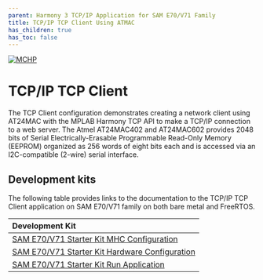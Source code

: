 ```yaml
---
parent: Harmony 3 TCP/IP Application for SAM E70/V71 Family
title: TCP/IP TCP Client Using ATMAC
has_children: true
has_toc: false
---
```

[![MCHP](https://www.microchip.com/ResourcePackages/Microchip/assets/dist/images/logo.png)](https://www.microchip.com)

# TCP/IP TCP Client

The TCP Client configuration demonstrates creating a network client using AT24MAC with the MPLAB Harmony TCP API to make a TCP/IP connection to a web server.
The Atmel AT24MAC402 and AT24MAC602 provides 2048 bits of Serial Electrically-Erasable Programmable Read-Only Memory (EEPROM) organized as 256 words of eight bits each and is accessed via an I2C-compatible (2-wire) serial interface.


## Development kits
The following table provides links to the documentation to the TCP/IP TCP Client application on SAM E70/V71 family on both bare metal and FreeRTOS.


| Development Kit |
|:---------|
|[SAM E70/V71 Starter Kit MHC Configuration](docs/readme_mhc_configuration.md) |
|[SAM E70/V71 Starter Kit Hardware Configuration](docs/readme_hardware_configuration.md) |
|[SAM E70/V71 Starter Kit Run Application](docs/readme_run_application.md) |
